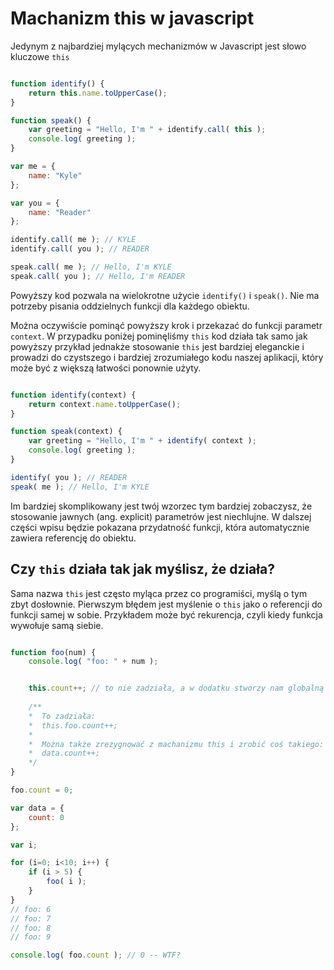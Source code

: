 # Machanizm this w javascript

Jedynym z najbardziej mylących mechanizmów w Javascript jest słowo kluczowe ```this```

```javascript

function identify() {
    return this.name.toUpperCase();
}

function speak() {
    var greeting = "Hello, I'm " + identify.call( this );
    console.log( greeting );
}

var me = {
    name: "Kyle"
};

var you = {
    name: "Reader"
};

identify.call( me ); // KYLE
identify.call( you ); // READER

speak.call( me ); // Hello, I'm KYLE
speak.call( you ); // Hello, I'm READER

```

Powyższy kod pozwala na wielokrotne użycie ```identify()``` i ```speak()```. Nie ma potrzeby
pisania oddzielnych funkcji dla każdego obiektu. 

Można oczywiście pominąć powyższy krok i przekazać do funkcji parametr ```context```. W przypadku poniżej
pominęliśmy ```this``` kod działa tak samo jak powyższy przykład jednakże stosowanie ```this``` 
jest bardziej eleganckie i prowadzi do czystszego i bardziej zrozumiałego kodu naszej aplikacji, który może być z większą łatwości ponownie użyty.


```javascript

function identify(context) {
	return context.name.toUpperCase();
}

function speak(context) {
	var greeting = "Hello, I'm " + identify( context );
	console.log( greeting );
}

identify( you ); // READER
speak( me ); // Hello, I'm KYLE

```

Im bardziej skomplikowany jest twój wzorzec tym bardziej zobaczysz, że stosowanie 
jawnych (ang. explicit) parametrów jest niechlujne. W dalszej części wpisu będzie pokazana przydatność
funkcji, która automatycznie zawiera referencję do obiektu. 

## Czy ```this```  działa tak jak myślisz, że działa? 

Sama nazwa ```this```  jest często myląca przez co programiści, myślą o tym zbyt dosłownie.
Pierwszym błędem jest myślenie o ```this``` jako o referencji do funkcji samej w sobie.
Przykładem może być rekurencja, czyli kiedy funkcja wywołuje samą siebie. 

```javascript

function foo(num) {
	console.log( "foo: " + num );


	this.count++; // to nie zadziała, a w dodatku stworzy nam globalną zmienna count 
	
	/**
	*  To zadziała: 
	*  this.foo.count++; 
	*  
	*  Można także zrezygnować z machanizmu this i zrobić coś takiego:
	*  data.count++;
    */
}

foo.count = 0;

var data = {
	count: 0
};

var i;

for (i=0; i<10; i++) {
	if (i > 5) {
		foo( i );
	}
}
// foo: 6
// foo: 7
// foo: 8
// foo: 9

console.log( foo.count ); // 0 -- WTF?

```

